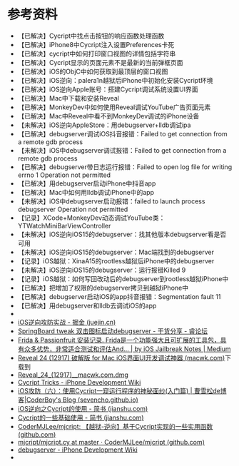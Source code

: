 # 参考资料

* 【已解决】Cycript中找点击按钮的响应函数处理函数
* 【已解决】iPhone8中Cycript注入设置Preferences卡死
* 【已解决】cycript中如何打印窗口视图的详情包括字符串
* 【已解决】Cycript显示的页面元素不是最新的当前弹框页面
* 【已解决】iOS的ObjC中如何获取到最顶层的窗口视图
* 【已解决】iOS逆向：palera1n越狱后iPhone中初始化安装Cycript环境
* 【已解决】iOS逆向Apple账号：搭建Cycript调试系统设置UI界面
* 【已解决】Mac中下载和安装Reveal
* 【已解决】MonkeyDev中如何使用Reveal调试YouTube广告页面元素
* 【已解决】Mac中Reveal中看不到MonkeyDev调试的iPhone设备
* 【未解决】iOS逆向AppleStore：用debugserver+lldb调试ipa
* 【已解决】debugserver调试iOS抖音报错：Failed to get connection from a remote gdb process
* 【未解决】iOS中debugserver调试报错：Failed to get connection from a remote gdb process
* 【已解决】debugserver带日志运行报错：Failed to open log file for writing errno 1 Operation not permitted
* 【已解决】用debugserver启动iPhone中抖音app
* 【已解决】Mac中如何用lldb调试iPhone中的app
* 【未解决】iOS中debugserver启动报错：failed to launch process debugserver Operation not permitted
* 【记录】XCode+MonkeyDev动态调试YouTube类：YTWatchMiniBarViewController
* 【未解决】iOS逆向iOS15的debugserver：找其他版本debugserver看是否可用
* 【未解决】iOS逆向iOS15的debugserver：Mac端找到的debugserver
* 【记录】iOS越狱：XinaA15的rootless越狱后iPhone中的debugserver
* 【未解决】iOS逆向iOS15的debugserver：运行报错Killed 9
* 【记录】iOS越狱：如何写回改动后的debugserver到rootless越狱iPhone中
* 【已解决】把增加了权限的debugserver拷贝到越狱iPhone中
* 【已解决】debugserver启动iOS的app抖音报错：Segmentation fault 11
* 【已解决】用debugserver和lldb去调试iOS的app
* 
* [iOS逆向攻防实战 - 掘金 (juejin.cn)](https://juejin.cn/post/7073109091320610829)
* [SpringBoard tweak 双击图标启动debugserver - 干货分享 - 睿论坛](https://iosre.com/t/springboard-tweak-debugserver/16420/17)
* [Frida & Passionfruit 安装记录. Frida是一个功能强大且可扩展的工具包，具有众多优势，非常适合测试和评估And… | by iOS Jailbreak Notes | Medium](https://junglechan.medium.com/frida-passionfruit-%E5%AE%89%E8%A3%85%E8%AE%B0%E5%BD%95-52c7f3b4576e)
* [Reveal 24 (12917) 破解版 for Mac iOS界面UI开发调试神器 (macwk.com)](https://www.macwk.com/soft/reveal)下载到
* [Reveal_24_(12917)__macwk.com.dmg](https://mac.qdrayst.com/oss01/498/Reveal_24_(12917)__macwk.com.dmg)
* [Cycript Tricks - iPhone Development Wiki](https://iphonedev.wiki/index.php/Cycript_Tricks)
* [iOS攻防（六）：使用Cycript一窥运行程序的神秘面纱(入门篇) | 曹雪松de博客|CoderBoy's Blog (sevencho.github.io)](https://sevencho.github.io/archives/c12f47b1.html)
* [iOS逆向之Cycript的使用 - 简书 (jianshu.com)](https://www.jianshu.com/p/c18098bdc6c5)
* [Cycript的一些基础使用 - 简书 (jianshu.com)](https://www.jianshu.com/p/72a17883f68e)
* [CoderMJLee/mjcript: 【越狱-逆向】基于Cycript实现的一些实用函数 (github.com)](https://github.com/CoderMJLee/mjcript)
* [mjcript/mjcript.cy at master · CoderMJLee/mjcript (github.com)](https://github.com/CoderMJLee/mjcript/blob/master/mjcript.cy)
* [debugserver - iPhone Development Wiki](https://iphonedev.wiki/index.php/Debugserver#Alternative_Instructions_.2864-bit_compatible.29)
* 